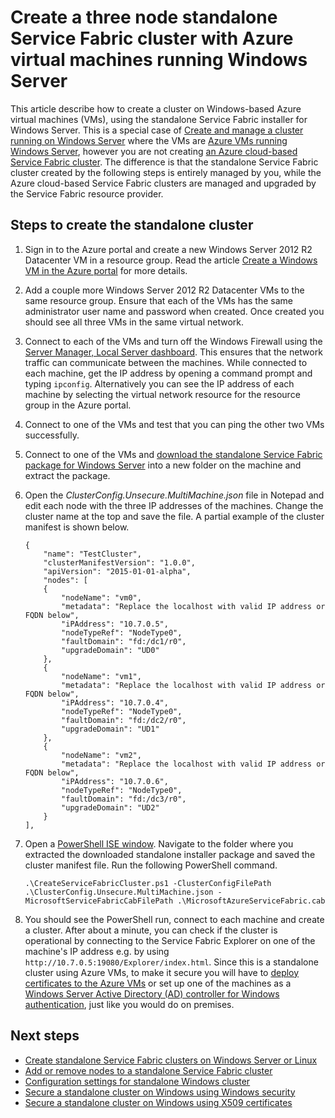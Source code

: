 <properties
   pageTitle="Create a standalone cluster with Azure VMs running Windows| Microsoft Azure"
   description="Learn how to create and manage an Azure Service Fabric cluster on Azure virtual machines running Windows Server."
   services="service-fabric"
   documentationCenter=".net"
   authors="dsk-2015"
   manager="timlt"
   editor=""/>

<tags
   ms.service="service-fabric"
   ms.devlang="dotnet"
   ms.topic="article"
   ms.tgt_pltfrm="NA"
   ms.workload="NA"
   ms.date="08/05/2016"
   ms.author="dkshir;chackdan"/>



# <a name="create-a-three-node-standalone-service-fabric-cluster-with-azure-virtual-machines-running-windows-server"></a>Create a three node standalone Service Fabric cluster with Azure virtual machines running Windows Server

This article describe how to create a cluster on Windows-based Azure virtual machines (VMs), using the standalone Service Fabric installer for Windows Server. This is a special case of [Create and manage a cluster running on Windows Server](service-fabric-cluster-creation-for-windows-server.md) where the VMs are [Azure VMs running Windows Server](../virtual-machines/virtual-machines-windows-hero-tutorial.md), however you are not creating [an Azure cloud-based Service Fabric cluster](service-fabric-cluster-creation-via-portal.md). The difference is that the standalone Service Fabric cluster created by the following steps is entirely managed by you, while the Azure cloud-based Service Fabric clusters are managed and upgraded by the Service Fabric resource provider.


## <a name="steps-to-create-the-standalone-cluster"></a>Steps to create the standalone cluster

1. Sign in to the Azure portal and create a new Windows Server 2012 R2 Datacenter VM in a resource group. Read the article [Create a Windows VM in the Azure portal](../virtual-machines/virtual-machines-windows-hero-tutorial.md) for more details.
2. Add a couple more Windows Server 2012 R2 Datacenter VMs to the same resource group. Ensure that each of the VMs has the same administrator user name and password when created. Once created you should see all three VMs in the same virtual network.
3. Connect to each of the VMs and turn off the Windows Firewall using the [Server Manager, Local Server dashboard](https://technet.microsoft.com/library/jj134147.aspx). This ensures that the network traffic can communicate between the machines. While connected to each machine, get the IP address by opening a command prompt and typing `ipconfig`. Alternatively you can see the IP address of each machine by selecting the virtual network resource for the resource group in the Azure portal.
4. Connect to one of the VMs and test that you can ping the other two VMs successfully.
5. Connect to one of the VMs and [download the standalone Service Fabric package for Windows Server](http://go.microsoft.com/fwlink/?LinkId=730690) into a new folder on the machine and extract the package.
6. Open the *ClusterConfig.Unsecure.MultiMachine.json* file in Notepad and edit each node with the three IP addresses of the machines. Change the cluster name at the top and save the file.  A partial example of the cluster manifest is shown below.

    ```
    {
        "name": "TestCluster",
        "clusterManifestVersion": "1.0.0",
        "apiVersion": "2015-01-01-alpha",
        "nodes": [
        {
            "nodeName": "vm0",
            "metadata": "Replace the localhost with valid IP address or FQDN below",
            "iPAddress": "10.7.0.5",
            "nodeTypeRef": "NodeType0",
            "faultDomain": "fd:/dc1/r0",
            "upgradeDomain": "UD0"
        },
        {
            "nodeName": "vm1",
            "metadata": "Replace the localhost with valid IP address or FQDN below",
            "iPAddress": "10.7.0.4",
            "nodeTypeRef": "NodeType0",
            "faultDomain": "fd:/dc2/r0",
            "upgradeDomain": "UD1"
        },
        {
            "nodeName": "vm2",
            "metadata": "Replace the localhost with valid IP address or FQDN below",
            "iPAddress": "10.7.0.6",
            "nodeTypeRef": "NodeType0",
            "faultDomain": "fd:/dc3/r0",
            "upgradeDomain": "UD2"
        }
    ],
    ```

7. Open a [PowerShell ISE window](https://msdn.microsoft.com/powershell/scripting/core-powershell/ise/introducing-the-windows-powershell-ise). Navigate to the folder where you extracted the downloaded standalone installer package and saved the cluster manifest file. Run the following PowerShell command.

    ```
    .\CreateServiceFabricCluster.ps1 -ClusterConfigFilePath .\ClusterConfig.Unsecure.MultiMachine.json -MicrosoftServiceFabricCabFilePath .\MicrosoftAzureServiceFabric.cab
    ```

8. You should see the PowerShell run, connect to each machine and create a cluster. After about a minute, you can check if the cluster is operational by connecting to the Service Fabric Explorer on one of the machine's IP address e.g. by using `http://10.7.0.5:19080/Explorer/index.html`. Since this is a standalone cluster using Azure VMs, to make it secure you will have to [deploy certificates to the Azure VMs](service-fabric-windows-cluster-x509-security.md) or set up one of the machines as a [Windows Server Active Directory (AD) controller for Windows authentication](service-fabric-windows-cluster-windows-security.md), just like you would do on premises.


## <a name="next-steps"></a>Next steps
- [Create standalone Service Fabric clusters on Windows Server or Linux](service-fabric-deploy-anywhere.md)
- [Add or remove nodes to a standalone Service Fabric cluster](service-fabric-cluster-windows-server-add-remove-nodes.md)
- [Configuration settings for standalone Windows cluster](service-fabric-cluster-manifest.md)
- [Secure a standalone cluster on Windows using Windows security](service-fabric-windows-cluster-windows-security.md)
- [Secure a standalone cluster on Windows using X509 certificates](service-fabric-windows-cluster-x509-security.md)
